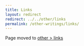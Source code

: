 ```yaml
---
title: Links
layout: redirect
redirect: ../../other/links
permalink: /other-writings/links/
---
```


Page moved to [other > links](/other/links)
